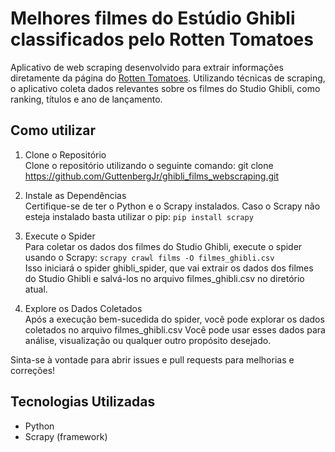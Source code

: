 # Melhores filmes do Estúdio Ghibli classificados pelo Rotten Tomatoes

<p>Aplicativo de web scraping desenvolvido para extrair informações diretamente da página do <a href='https://editorial.rottentomatoes.com/guide/all-studio-ghibli-movies-ranked-by-tomatometer/'>Rotten Tomatoes</a>. Utilizando técnicas de scraping, o aplicativo coleta dados relevantes sobre os filmes do Studio Ghibli, como ranking, títulos e ano de lançamento.</p>

## Como utilizar
1. Clone o Repositório <br>
Clone o repositório utilizando o seguinte comando:
git clone https://github.com/GuttenbergJr/ghibli_films_webscraping.git 

2. Instale as Dependências <br>
Certifique-se de ter o Python e o Scrapy instalados. Caso o Scrapy não esteja instalado basta utilizar o pip: ```pip install scrapy```

3. Execute o Spider <br>
Para coletar os dados dos filmes do Studio Ghibli, execute o spider usando o Scrapy: ```scrapy crawl films -O filmes_ghibli.csv ``` <br>
Isso iniciará o spider ghibli_spider, que vai extrair os dados dos filmes do Studio Ghibli e salvá-los no arquivo filmes_ghibli.csv no diretório atual.

4. Explore os Dados Coletados <br>
Após a execução bem-sucedida do spider, você pode explorar os dados coletados no arquivo filmes_ghibli.csv Você pode usar esses dados para análise, visualização ou qualquer outro propósito desejado.


Sinta-se à vontade para abrir issues e pull requests para melhorias e correções!

## Tecnologias Utilizadas
<ul>
    <li> Python </li>
    <li> Scrapy (framework) </li>
<ul>